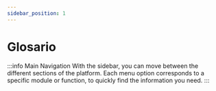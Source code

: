 ```yaml
---
sidebar_position: 1
---
```


# Glosario

:::info Main Navigation
With the sidebar, you can move between the different sections of the platform. Each menu option corresponds to a specific module or function, to quickly find the information you need.
:::
